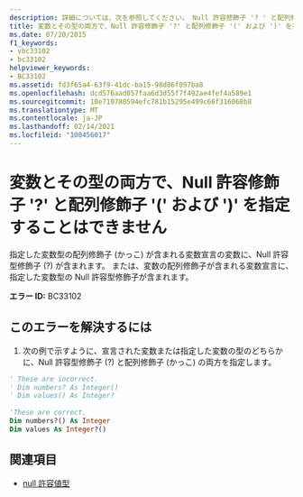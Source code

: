 ```yaml
---
description: 詳細については、次を参照してください。 Null 許容修飾子 '? ' と配列修飾子 ' (' および ') ' は、変数とその型の両方で指定することはできません
title: 変数とその型の両方で、Null 許容修飾子 '?' と配列修飾子 '(' および ')' を指定することはできません
ms.date: 07/20/2015
f1_keywords:
- vbc33102
- bc33102
helpviewer_keywords:
- BC33102
ms.assetid: fd3f65a4-63f9-41dc-ba15-98d86f097ba8
ms.openlocfilehash: dcd576aad057faa6d3d55f7f492ae4fef4a589e1
ms.sourcegitcommit: 10e719780594efc781b15295e499c66f316068b8
ms.translationtype: MT
ms.contentlocale: ja-JP
ms.lasthandoff: 02/14/2021
ms.locfileid: "100456017"
---
```

# <a name="nullable-modifier--and-array-modifiers--and--cannot-be-specified-on-both-a-variable-and-its-type"></a>変数とその型の両方で、Null 許容修飾子 '?' と配列修飾子 '(' および ')' を指定することはできません

指定した変数型の配列修飾子 (かっこ) が含まれる変数宣言の変数に、Null 許容型修飾子 (?) が含まれます。 または、変数の配列修飾子が含まれる変数宣言に、指定した変数型の Null 許容型修飾子が含まれます。  
  
 **エラー ID:** BC33102  
  
## <a name="to-correct-this-error"></a>このエラーを解決するには  
  
1. 次の例で示すように、宣言された変数または指定した変数の型のどちらかに、Null 許容型修飾子 (?) と配列修飾子 (かっこ) の両方を指定します。  
  
```vb  
' These are incorrect.  
' Dim numbers? As Integer()  
' Dim values() As Integer?  
  
'These are correct.  
Dim numbers?() As Integer  
Dim values As Integer?()  
```  
  
## <a name="see-also"></a>関連項目

- [null 許容値型](../programming-guide/language-features/data-types/nullable-value-types.md)
